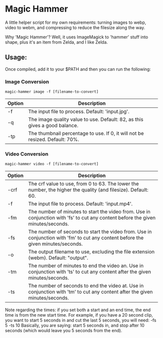 # Magic Hammer

A little helper script for my own requirements: turning images to webp, video to webm, and compressing to reduce the filesize along the way. 

Why 'Magic Hammer'? Well, it uses ImageMagick to 'hammer' stuff into shape, plus it's an item from Zelda, and I like Zelda.

## Usage:
Once compiled, add it to your $PATH and then you can run the following:

### Image Conversion
```
magic-hammer image -f [filename-to-convert]
```

| Option | Description                                                                  |
|--------|------------------------------------------------------------------------------|
| -f     | The input file to process. Default: 'input.jpg'.                             |
| -q     | The image quality value to use. Default: 82, as this gives a good balance.   |
| -tp    | The thumbnail percentage to use. If 0, it will not be resized. Default: 70%. |

### Video Conversion
```
magic-hammer video -f [filename-to-convert]
```

| Option | Description                                                                                                                      |
|--------|----------------------------------------------------------------------------------------------------------------------------------|
| -crf   | The crf value to use, from 0 to 63. The lower the number, the higher the quality (and filesize). Default: 60.                    |
| -f     | The input file to process. Default: 'input.mp4'.                                                                                 |
| -fm    | The number of minutes to start the video from. Use in conjunction with 'fs' to cut any content before the given minutes/seconds. |
| -fs    | The number of seconds to start the video from. Use in conjunction with 'fm' to cut any content before the given minutes/seconds. |
| -o     | The output filename to use, excluding the file extension (webm). Default: "output".                                              |
| -tm    | The number of minutes to end the video an. Use in conjunction with 'ts' to cut any content after the given minutes/seconds.      |
| -ts    | The number of seconds to end the video at. Use in conjunction with 'tm' to cut any content after the given minutes/seconds.      |

Note regarding the times: if you set both a start and an end time, the end time is from the new start time.
For example, if you have a 20 second clip, you want to start 5 seconds in and cut the last 5 seconds, you will need:
-fs 5 -ts 10
Basically, you are saying: start 5 seconds in, and stop after 10 seconds (which would leave you 5 seconds from the end).
